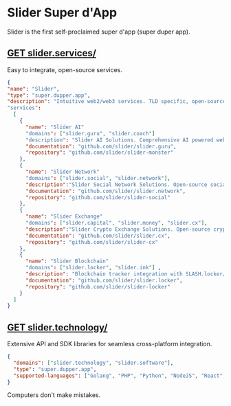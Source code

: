 # Slider Super d'App 


Slider is the first self-proclaimed super d'app (super duper app).

## [GET slider.services/](https://slider.services)
Easy to integrate, open-source services.

```json
{
"name": "Slider",
"type": "super.dupper.app",
"description": "Intuitive web2/web3 services. TLD specific, open-source, self-contained."  
"services":
  [
    {
      "name": "Slider AI"   
      "domains": ["slider.guru", "slider.coach"]
      "description": "Slider AI Solutions. Comprehensive AI powered web3 domain look-up (.wallet, .locker, .blockchain)",
      "documentation": "github.com/slider/slider.guru",
      "repository": "github.com/slider/slider-monster"  
    },
    {
      "name": "Slider Network"  
      "domains": ["slider.social", "slider.network"],
      "description":"Slider Social Network Solutions. Open-source social network app.",
      "documentation": "github.com/slider/slider.network",
      "repository": "github.com/slider/slider-social"  
    },
    {
      "name": "Slider Exchange"  
      "domains": ["slider.capital", "slider.money", "slider.cx"],
      "description":"Slider Crypto Exchange Solutions. Open-source crypto exchange.",
      "documentation": "github.com/slider/slider.cx",
      "repository": "github.com/slider/slider-cx"  
    },
    {
      "name": "Slider Blockchain" 
      "domains": ["slider.locker", "slider.ink"] ,
      "description": "Blockchain tracker integration with SLASH.locker/ API.",
      "documentation": "github.com/slider/slider.locker",
      "repository": "github.com/slider/slider-locker"  
    }
  ]
}
```


## [GET slider.technology/](https://slider.technology)
Extensive API and SDK libraries for seamless cross-platform integration.

```json
{
  "domains": ["slider.technology", "slider.software"], 
  "type": "super.dupper.app",   
  "supported-languages": ["Golang", "PHP", "Python", "NodeJS", "React", "VueJS"]
}
```

Computers don't make mistakes.
